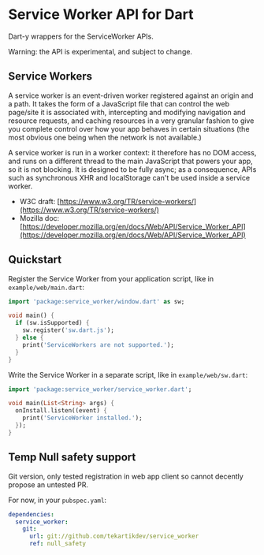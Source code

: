# Service Worker API for Dart

Dart-y wrappers for the ServiceWorker APIs.

Warning: the API is experimental, and subject to change.

## Service Workers

A service worker is an event-driven worker registered against an origin and a path.
It takes the form of a JavaScript file that can control the web page/site it is
associated with, intercepting and modifying navigation and resource requests, and
caching resources in a very granular fashion to give you complete control over how
your app behaves in certain situations (the most obvious one being when the network
is not available.)

A service worker is run in a worker context: it therefore has no DOM access, and
runs on a different thread to the main JavaScript that powers your app, so it is
not blocking. It is designed to be fully async; as a consequence, APIs such as
synchronous XHR and localStorage can't be used inside a service worker.

- W3C draft: [https://www.w3.org/TR/service-workers/](https://www.w3.org/TR/service-workers/)
- Mozilla doc: [https://developer.mozilla.org/en/docs/Web/API/Service_Worker_API](https://developer.mozilla.org/en/docs/Web/API/Service_Worker_API)

## Quickstart

Register the Service Worker from your application script, like in `example/web/main.dart`:

````dart
import 'package:service_worker/window.dart' as sw;

void main() {
  if (sw.isSupported) {
    sw.register('sw.dart.js');
  } else {
    print('ServiceWorkers are not supported.');
  }
}
````

Write the Service Worker in a separate script, like in `example/web/sw.dart`:

````dart
import 'package:service_worker/service_worker.dart';

void main(List<String> args) {
  onInstall.listen((event) {
    print('ServiceWorker installed.');
  });
}
````

## Temp Null safety support

Git version, only tested registration in web app client so cannot decently propose an untested PR.

For now, in your `pubspec.yaml`:

```yaml
dependencies:
  service_worker:
    git:
      url: git://github.com/tekartikdev/service_worker
      ref: null_safety
```